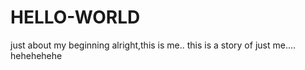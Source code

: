 # HELLO-WORLD
just about my beginning
alright,this is me.. this is a story of just me.... hehehehehe
